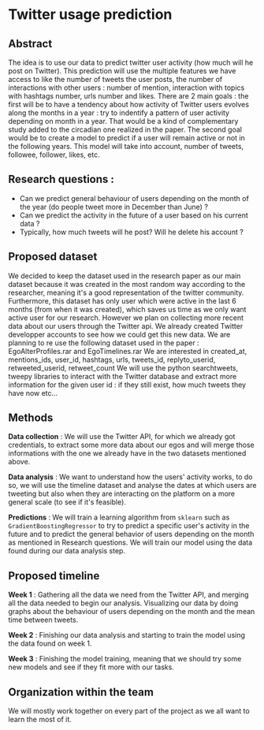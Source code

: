# Twitter usage prediction   
   
## Abstract   
The idea is to use our data to predict twitter user activity (how much will he post on Twitter). This prediction will use the multiple features we have access to like the number of tweets the user posts, the number of interactions with other users : number of mention, interaction with topics with hashtags number, urls number and likes.
There are 2 main goals : the first will be to have a tendency about how activity of Twitter users evolves along the months in a year : try to indentify a pattern of user activity depending on month in a year. That would be a kind of complementary study added to the circadian one realized in the paper.   The second goal would be to create a model to predict if a user will remain active or not in the following years. This model will take into account, number of tweets, followee, follower, likes, etc.   
## Research questions :   
- Can we predict general behaviour of users depending on the month of the year (do people tweet more in December than June) ?
- Can we predict the activity in the future of a user based on his current data ?   
- Typically, how much tweets will he post? Will he delete his account ?   
## Proposed dataset   
We decided to keep the dataset used in the research paper as our main dataset because it was created in the most random way according to the researcher, meaning it's a good representation of the twitter community. Furthermore, this dataset has only user which were active in the last 6 months (from when it was created), which saves us time as we only want active user for our research. However we plan on collecting more recent data about our users through the Twitter api. We already created Twitter developper accounts to see how we could get this new data.
We are planning to re use the following dataset used in the paper : EgoAlterProfiles.rar and EgoTimelines.rar
We are interested in created_at, mentions_ids, user_id, hashtags, urls, tweets_id, replyto_userid, retweeted_userid, retweet_count
We will use the python searchtweets, tweepy libraries to interact with the Twitter database and extract more information for the given user id : if they still exist, how much tweets they have now etc...
## Methods
**Data collection** : We will use the Twitter API, for which we already got credentials, to extract some more data about our egos and will merge those informations with the one we already have in the two datasets mentioned above.

**Data analysis** : We want to understand how the users' activity works, to do so, we will use the timeline dataset and analyse the dates at which users are tweeting but also when they are interacting on the platform on a more general scale (to see if it's feasible).

**Predictions** : We will train a learning algorithm from `sklearn` such as `GradientBoostingRegressor` to try to predict a specific user's activity in the future and to predict the general behavior of users depending on the month as mentioned in Research questions. We will train our model using the data found during our data analysis step.
## Proposed timeline
**Week 1** : Gathering all the data we need from the Twitter API, and merging all the data needed to begin our analysis. Visualizing our data by doing graphs about the behaviour of users depending on the month and the mean time between tweets.

**Week 2** : Finishing our data analysis and starting to train the model using the data found on week 1.

**Week 3** : Finishing the model training, meaning that we should try some new models and see if they fit more with our tasks.
## Organization within the team

We will mostly work together on every part of the project as we all want to learn the most of it.
